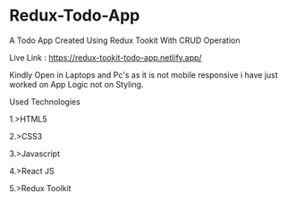 # Redux-Todo-App

A Todo App Created Using Redux Tookit With CRUD Operation

Live Link : https://redux-tookit-todo-app.netlify.app/

Kindly Open in Laptops and Pc's as it is not mobile responsive i have just worked on App Logic not on Styling.

Used Technologies 

1.>HTML5

2.>CSS3

3.>Javascript

4.>React JS

5.>Redux Toolkit
